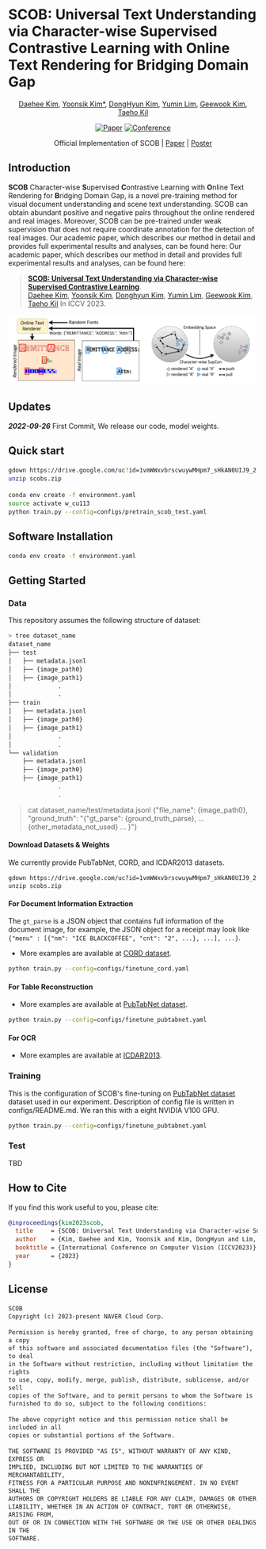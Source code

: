 

# SCOB: Universal Text Understanding via Character-wise Supervised Contrastive Learning with Online Text Rendering for Bridging Domain Gap 


<div align="center">
    
[Daehee Kim](https://github.com/dnap512), [Yoonsik Kim*](), [DongHyun Kim](https://github.com/dhkim0225), [Yumin Lim](), [Geewook Kim](https://github.com/gwkrsrch), [Taeho Kil]()

[![Paper](https://img.shields.io/badge/Paper-arxiv.2309.12382-red)](https://arxiv.org/abs/2309.12382)
[![Conference](https://img.shields.io/badge/ICCV-2023-blue)](#how-to-cite)

Official Implementation of SCOB | [Paper](https://arxiv.org/abs/2309.12382) | [Poster](https://drive.google.com/file/d/1LyE-Qai61GXXsGIA64eJyZozsB_yWjsP/view?usp=drive_link)

</div>

## Introduction
**SCOB** Character-wise **S**upervised **C**ontrastive Learning with **O**nline Text Rendering for **B**ridging Domain Gap, is a novel pre-training method for visual document understanding and scene text understanding. SCOB can obtain abundant positive and negative pairs throughout the online rendered and real images. Moreover, SCOB can be pre-trained under weak supervision that does not require coordinate annotation for the detection of real images. Our academic paper, which describes our method in detail and provides full experimental results and analyses, can be found here: 
Our academic paper, which describes our method in detail and provides full experimental results and analyses, can be found here:<br>
> [**SCOB: Universal Text Understanding via Character-wise Supervised Contrastive Learning**](https://arxiv.org/abs/2309.12382).<br>
> [Daehee Kim](https://scholar.google.com/citations?user=x_tWgpsAAAAJ&hl=ko), [Yoonsik Kim](https://scholar.google.com/citations?user=nuxd_BsAAAAJ&hl=ko), [Donghyun Kim](https://scholar.google.co.kr/citations?user=EBC8BMAAAAAJ&hl=ko), [Yumin Lim](https://www.linkedin.com/in/yumin-lim-b129ba17b/?originalSubdomain=kr), [Geewook Kim](https://geewook.kim), [Taeho Kil](https://scholar.google.co.kr/citations?user=cV4h5MsAAAAJ&hl=ko) In ICCV 2023.
<img width="950" alt="image" src="misc/teaser.PNG">

## Updates
**_2022-09-26_** First Commit, We release our code, model weights.

## Quick start
```bash
gdown https://drive.google.com/uc?id=1vmWWxvbrscwuywMHpm7_sHkAN0UIJ9_2
unzip scobs.zip

conda env create -f environment.yaml
source activate w_cu113
python train.py --config=configs/pretrain_scob_test.yaml
```

## Software Installation
```bash
conda env create -f environment.yaml
```

## Getting Started

### Data

This repository assumes the following structure of dataset:
```bash
> tree dataset_name
dataset_name
├── test
│   ├── metadata.jsonl
│   ├── {image_path0}
│   ├── {image_path1}
│             .
│             .
├── train
│   ├── metadata.jsonl
│   ├── {image_path0}
│   ├── {image_path1}
│             .
│             .
└── validation
    ├── metadata.jsonl
    ├── {image_path0}
    ├── {image_path1}
              .
              .
```

> cat dataset_name/test/metadata.jsonl
{"file_name": {image_path0}, "ground_truth": "{\"gt_parse\": {ground_truth_parse}, ... {other_metadata_not_used} ... }"}

#### Download Datasets & Weights
We currently provide PubTabNet, CORD, and ICDAR2013 datasets.
```
gdown https://drive.google.com/uc?id=1vmWWxvbrscwuywMHpm7_sHkAN0UIJ9_2
unzip scobs.zip
```

#### For Document Information Extraction
The `gt_parse` is a JSON object that contains full information of the document image, for example, the JSON object for a receipt may look like `{"menu" : [{"nm": "ICE BLACKCOFFEE", "cnt": "2", ...}, ...], ...}`.
- More examples are available at [CORD dataset](https://huggingface.co/datasets/naver-clova-ix/cord-v2).
```bash
python train.py --config=configs/finetune_cord.yaml
```

#### For Table Reconstruction
- More examples are available at [PubTabNet dataset](https://github.com/ibm-aur-nlp/PubTabNet).
```bash
python train.py --config=configs/finetune_pubtabnet.yaml
```


#### For OCR
- More examples are available at [ICDAR2013](https://rrc.cvc.uab.es/?ch=2).


### Training
This is the configuration of SCOB's fine-tuning on [PubTabNet dataset](https://github.com/ibm-aur-nlp/PubTabNet) dataset used in our experiment. 
Description of config file is written in configs/README.md.
We ran this with a eight NVIDIA V100 GPU.

```bash
python train.py --config=configs/finetune_pubtabnet.yaml

```

### Test
TBD

## How to Cite
If you find this work useful to you, please cite:
```bibtex
@inproceedings{kim2023scob,
  title     = {SCOB: Universal Text Understanding via Character-wise Supervised Contrastive Learning with Online Text Rendering for Bridging Domain Gap},
  author    = {Kim, Daehee and Kim, Yoonsik and Kim, DongHyun and Lim, Yumin and Kim, Geewook and Kil, Taeho},
  booktitle = {International Conference on Computer Vision (ICCV2023)},
  year      = {2023}
}
```

## License

```
SCOB
Copyright (c) 2023-present NAVER Cloud Corp.

Permission is hereby granted, free of charge, to any person obtaining a copy
of this software and associated documentation files (the "Software"), to deal
in the Software without restriction, including without limitation the rights
to use, copy, modify, merge, publish, distribute, sublicense, and/or sell
copies of the Software, and to permit persons to whom the Software is
furnished to do so, subject to the following conditions:

The above copyright notice and this permission notice shall be included in all
copies or substantial portions of the Software.

THE SOFTWARE IS PROVIDED "AS IS", WITHOUT WARRANTY OF ANY KIND, EXPRESS OR
IMPLIED, INCLUDING BUT NOT LIMITED TO THE WARRANTIES OF MERCHANTABILITY,
FITNESS FOR A PARTICULAR PURPOSE AND NONINFRINGEMENT. IN NO EVENT SHALL THE
AUTHORS OR COPYRIGHT HOLDERS BE LIABLE FOR ANY CLAIM, DAMAGES OR OTHER
LIABILITY, WHETHER IN AN ACTION OF CONTRACT, TORT OR OTHERWISE, ARISING FROM,
OUT OF OR IN CONNECTION WITH THE SOFTWARE OR THE USE OR OTHER DEALINGS IN THE
SOFTWARE.
```

